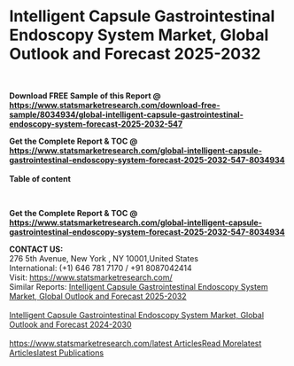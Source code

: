 <h1>Intelligent Capsule Gastrointestinal Endoscopy System Market, Global Outlook and Forecast 2025-2032</h1><br/><p><strong>Download FREE Sample of this Report @ <a href="https://www.statsmarketresearch.com/download-free-sample/8034934/global-intelligent-capsule-gastrointestinal-endoscopy-system-forecast-2025-2032-547">https://www.statsmarketresearch.com/download-free-sample/8034934/global-intelligent-capsule-gastrointestinal-endoscopy-system-forecast-2025-2032-547</a></strong></p><div><b>Get the Complete Report & TOC @ <a href="https://www.statsmarketresearch.com/global-intelligent-capsule-gastrointestinal-endoscopy-system-forecast-2025-2032-547-8034934">https://www.statsmarketresearch.com/global-intelligent-capsule-gastrointestinal-endoscopy-system-forecast-2025-2032-547-8034934</a></b></div><br><b>Table of content</b><p><br><div><b>Get the Complete Report & TOC @ <a href="https://www.statsmarketresearch.com/global-intelligent-capsule-gastrointestinal-endoscopy-system-forecast-2025-2032-547-8034934">https://www.statsmarketresearch.com/global-intelligent-capsule-gastrointestinal-endoscopy-system-forecast-2025-2032-547-8034934</a></b></div></p> <b>CONTACT US:</b><br>276 5th Avenue, New York , NY 10001,United States<br>International: (+1) 646 781 7170 / +91 8087042414<br>Visit: <a href="https://www.statsmarketresearch.com/">https://www.statsmarketresearch.com/</a><br>Similar Reports: <a href="https://www.statsmarketresearch.com/global-intelligent-capsule-gastrointestinal-endoscopy-system-forecast-2025-2032-547-8034934">Intelligent Capsule Gastrointestinal Endoscopy System Market, Global Outlook and Forecast 2025-2032</a><br/><br/><a href="https://www.statsmarketresearch.com/global-intelligent-capsule-gastrointestinal-endoscopy-system-forecast-2025-2032-547-8034934">Intelligent Capsule Gastrointestinal Endoscopy System Market, Global Outlook and Forecast 2024-2030</a><br/><br/><a href="https://gyeongbokgung.com">https://www.statsmarketresearch.com/</a><a href="https://hallyeomaritime.com">latest Articles</a><a href="https://jingwansa.com">Read More</a><a href=https://nguoiviet.jp/">latest Articles</a><a href="https://www.intelmarketresearch.com/">latest Publications</a>